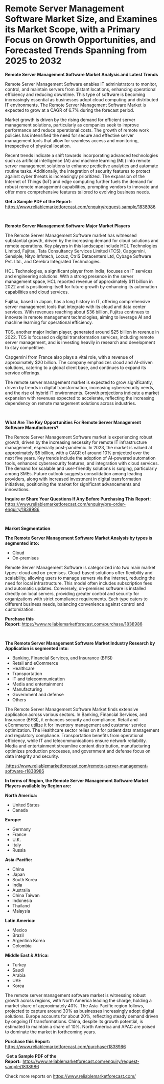 <p><h1>Remote Server Management Software Market Size, and Examines its Market Scope, with a Primary Focus on Growth Opportunities, and Forecasted Trends Spanning from 2025 to 2032</h1></p><p><strong>Remote Server Management Software Market Analysis and Latest Trends</strong></p>
<p><p>Remote Server Management Software enables IT administrators to monitor, control, and maintain servers from distant locations, enhancing operational efficiency and reducing downtime. This type of software is becoming increasingly essential as businesses adopt cloud computing and distributed IT environments. The Remote Server Management Software Market is expected to grow at a CAGR of 6.7% during the forecast period. </p><p>Market growth is driven by the rising demand for efficient server management solutions, particularly as companies seek to improve performance and reduce operational costs. The growth of remote work policies has intensified the need for secure and effective server management tools that allow for seamless access and monitoring, irrespective of physical location. </p><p>Recent trends indicate a shift towards incorporating advanced technologies such as artificial intelligence (AI) and machine learning (ML) into remote server management solutions to enhance predictive analytics and automate routine tasks. Additionally, the integration of security features to protect against cyber threats is increasingly prioritized. The expansion of the Internet of Things (IoT) and edge computing further fuels the demand for robust remote management capabilities, prompting vendors to innovate and offer more comprehensive features tailored to evolving business needs.</p></p>
<p><strong>Get a Sample PDF of the Report:&nbsp;</strong> <a href="https://www.reliablemarketforecast.com/enquiry/request-sample/1838986?utm_campaign=2458&utm_medium=2&utm_source=Github&utm_content=ia&utm_term=09032025&utm_id=remote-server-management-software">https://www.reliablemarketforecast.com/enquiry/request-sample/1838986</a></p>
<p>&nbsp;</p>
<p><strong>Remote Server Management Software Major Market Players</strong></p>
<p><p>The Remote Server Management Software market has witnessed substantial growth, driven by the increasing demand for cloud solutions and remote operations. Key players in this landscape include HCL Technologies Limited, Fujitsu, Tata Consultancy Services Limited (TCS), Capgemini, Sensiple, Nityo Infotech, Locuz, CtrlS Datacenters Ltd, Cybage Software Pvt. Ltd., and Cerebra Integrated Technologies.</p><p>HCL Technologies, a significant player from India, focuses on IT services and engineering solutions. With a strong presence in the server management space, HCL reported revenue of approximately $11 billion in 2022 and is positioning itself for future growth by enhancing its automation capabilities and cloud services.</p><p>Fujitsu, based in Japan, has a long history in IT, offering comprehensive server management tools that integrate with its cloud and data center services. With revenues reaching about $36 billion, Fujitsu continues to innovate in remote management technologies, aiming to leverage AI and machine learning for operational efficiency.</p><p>TCS, another major Indian player, generated around $25 billion in revenue in 2022. TCS is focused on digital transformation services, including remote server management, and is investing heavily in research and development to stay competitive.</p><p>Capgemini from France also plays a vital role, with a revenue of approximately $20 billion. The company emphasizes cloud and AI-driven solutions, catering to a global client base, and continues to expand its service offerings.</p><p>The remote server management market is expected to grow significantly, driven by trends in digital transformation, increasing cybersecurity needs, and the rise of hybrid IT environments. Growth projections indicate a market expansion with revenues expected to accelerate, reflecting the increasing dependency on remote management solutions across industries.</p></p>
<p>&nbsp;</p>
<p><strong>What Are The Key Opportunities For Remote Server Management Software Manufacturers?</strong></p>
<p><p>The Remote Server Management Software market is experiencing robust growth, driven by the increasing necessity for remote IT infrastructure management, especially post-pandemic. In 2023, the market is valued at approximately $5 billion, with a CAGR of around 10% projected over the next five years. Key trends include the adoption of AI-powered automation tools, enhanced cybersecurity features, and integration with cloud services. The demand for scalable and user-friendly solutions is surging, particularly among SMEs. Future outlook suggests consolidation among leading providers, along with increased investment in digital transformation initiatives, positioning the market for significant advancements and innovations.</p></p>
<p><strong>Inquire or Share Your Questions If Any Before Purchasing This Report:</strong> <a href="https://www.reliablemarketforecast.com/enquiry/pre-order-enquiry/1838986?utm_campaign=2458&utm_medium=2&utm_source=Github&utm_content=ia&utm_term=09032025&utm_id=remote-server-management-software">https://www.reliablemarketforecast.com/enquiry/pre-order-enquiry/1838986</a></p>
<p>&nbsp;</p>
<p><strong>Market Segmentation</strong></p>
<p><strong>The Remote Server Management Software Market Analysis by types is segmented into:</strong></p>
<p><ul><li>Cloud</li><li>On-premises</li></ul></p>
<p><p>Remote Server Management Software is categorized into two main market types: cloud and on-premises. Cloud-based solutions offer flexibility and scalability, allowing users to manage servers via the internet, reducing the need for local infrastructure. This model often includes subscription fees and automatic updates. Conversely, on-premises software is installed directly on local servers, providing greater control and security for organizations with strict compliance requirements. Each type caters to different business needs, balancing convenience against control and customization.</p></p>
<p><strong>Purchase this Report:&nbsp;</strong><a href="https://www.reliablemarketforecast.com/purchase/1838986?utm_campaign=2458&utm_medium=2&utm_source=Github&utm_content=ia&utm_term=09032025&utm_id=remote-server-management-software">https://www.reliablemarketforecast.com/purchase/1838986</a></p>
<p>&nbsp;</p>
<p><strong>The Remote Server Management Software Market Industry Research by Application is segmented into:</strong></p>
<p><ul><li>Banking, Financial Services, and Insurance (BFSI)</li><li>Retail and eCommerce</li><li>Healthcare</li><li>Transportation</li><li>IT and telecommunication</li><li>Media and entertainment</li><li>Manufacturing</li><li>Government and defense</li><li>Others</li></ul></p>
<p><p>The Remote Server Management Software Market finds extensive application across various sectors. In Banking, Financial Services, and Insurance (BFSI), it enhances security and compliance. Retail and eCommerce utilize it for inventory management and customer service optimization. The Healthcare sector relies on it for patient data management and regulatory compliance. Transportation benefits from operational efficiency, while IT and telecommunications ensure network reliability. Media and entertainment streamline content distribution, manufacturing optimizes production processes, and government and defense focus on data integrity and security.</p></p>
<p><a href="https://www.reliablemarketforecast.com/remote-server-management-software-r1838986?utm_campaign=2458&utm_medium=2&utm_source=Github&utm_content=ia&utm_term=09032025&utm_id=remote-server-management-software">&nbsp;https://www.reliablemarketforecast.com/remote-server-management-software-r1838986</a></p>
<p><strong>In terms of Region, the Remote Server Management Software Market Players available by Region are:</strong></p>
<p>
    <p> <strong> North America: </strong>
        <ul>
            <li>United States</li>
            <li>Canada</li>
        </ul>
        </p> 
    <p> <strong> Europe: </strong>
        <ul>
            <li>Germany</li>
            <li>France</li>
            <li>U.K.</li>
            <li>Italy</li>
            <li>Russia</li>
        </ul>
        </p> 
    <p> <strong> Asia-Pacific: </strong>
        <ul>
            <li>China</li>
            <li>Japan</li>
            <li>South Korea</li>
            <li>India</li>
            <li>Australia</li>
            <li>China Taiwan</li>
            <li>Indonesia</li>
            <li>Thailand</li>
            <li>Malaysia</li>
        </ul>
        </p> 
    <p> <strong> Latin America: </strong>
        <ul>
            <li>Mexico</li>
            <li>Brazil</li>
            <li>Argentina Korea</li>
            <li>Colombia</li>
        </ul>
        </p> 
    <p> <strong> Middle East & Africa: </strong>
        <ul>
            <li>Turkey</li>
            <li>Saudi</li>
            <li>Arabia</li>
            <li>UAE</li>
            <li>Korea</li>
        </ul>
    </p>
    </p>
<p><p>The remote server management software market is witnessing robust growth across regions, with North America leading the charge, holding a market share of approximately 40%. The Asia-Pacific region follows, projected to capture around 30% as businesses increasingly adopt digital solutions. Europe accounts for about 20%, reflecting steady demand driven by ongoing IT transformations. China, despite its growth potential, is estimated to maintain a share of 10%. North America and APAC are poised to dominate the market in forthcoming years.</p></p>
<p><strong>Purchase this Report: </strong><a href="https://www.reliablemarketforecast.com/purchase/1838986?utm_campaign=2458&utm_medium=2&utm_source=Github&utm_content=ia&utm_term=09032025&utm_id=remote-server-management-software">https://www.reliablemarketforecast.com/purchase/1838986</a></p>
<p>&nbsp;<strong>Get a Sample PDF of the Report:&nbsp;&nbsp;</strong><a href="https://www.reliablemarketforecast.com/enquiry/request-sample/1838986?utm_campaign=2458&utm_medium=2&utm_source=Github&utm_content=ia&utm_term=09032025&utm_id=remote-server-management-software">https://www.reliablemarketforecast.com/enquiry/request-sample/1838986</a></p>
<p><strong></strong></p>
<p>Check more reports on <a href="https://www.reliablemarketforecast.com/?utm_campaign=2458&utm_medium=2&utm_source=Github&utm_content=ia&utm_term=09032025&utm_id=remote-server-management-software">https://www.reliablemarketforecast.com/</a></p>